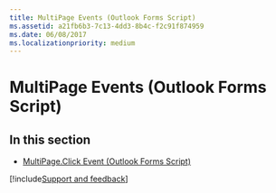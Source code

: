 ```yaml
---
title: MultiPage Events (Outlook Forms Script)
ms.assetid: a21fb6b3-7c13-4dd3-8b4c-f2c91f874959
ms.date: 06/08/2017
ms.localizationpriority: medium
---
```



# MultiPage Events (Outlook Forms Script)

## In this section


- [MultiPage.Click Event (Outlook Forms Script)](Outlook.multipage.click.md)

[!include[Support and feedback](~/includes/feedback-boilerplate.md)]